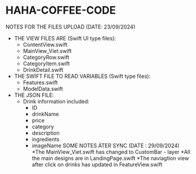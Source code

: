 # HAHA-COFFEE-CODE

NOTES FOR THE FILES UPLOAD (DATE: 23/09/2024)
* THE VIEW FILES ARE (Swift UI type files):
  - ContentView.swift
  - MainView_Viet.swift
  - CategoryRow.swift
  - CategoryItem.swift
  - DrinkDetail.swift
* THE SWÌFT FILE TO READ VARIABLES (Swift type files):
  - Features.swift
  - ModelData.swift 
* THE JSON FILE:
  - Drink information included:
    + ID
    + drinkName
    + price
    + category
    + description
    + ingredients
    + imageName
SOME NOTES ÀTER SYNC (DATE : 29/09/2024)
*The  MainView_Viet.swift has changed to CustomBar - layer
*All the main designs are in LandingPage.swift
*The naviagtion view after click on drinks has updated in FeatureView.swift

      
     
      
